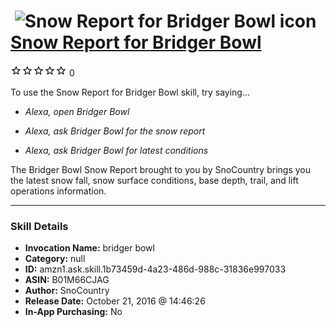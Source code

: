 # &nbsp;<img src="skill_icon" alt="Snow Report for Bridger Bowl icon" width="36"> [Snow Report for Bridger Bowl](http://alexa.amazon.com/#skills/amzn1.ask.skill.1b73459d-4a23-486d-988c-31836e997033)
![0 stars](../../images/ic_star_border_black_18dp_1x.png)![0 stars](../../images/ic_star_border_black_18dp_1x.png)![0 stars](../../images/ic_star_border_black_18dp_1x.png)![0 stars](../../images/ic_star_border_black_18dp_1x.png)![0 stars](../../images/ic_star_border_black_18dp_1x.png) 0

To use the Snow Report for Bridger Bowl skill, try saying...

* *Alexa, open Bridger Bowl*

* *Alexa, ask Bridger Bowl for the snow report*

* *Alexa, ask Bridger Bowl for latest conditions*

The Bridger Bowl Snow Report brought to you by SnoCountry brings you the latest snow fall, snow surface conditions,  base depth, trail, and lift operations information.

***

### Skill Details

* **Invocation Name:** bridger bowl
* **Category:** null
* **ID:** amzn1.ask.skill.1b73459d-4a23-486d-988c-31836e997033
* **ASIN:** B01M66CJAG
* **Author:** SnoCountry
* **Release Date:** October 21, 2016 @ 14:46:26
* **In-App Purchasing:** No
